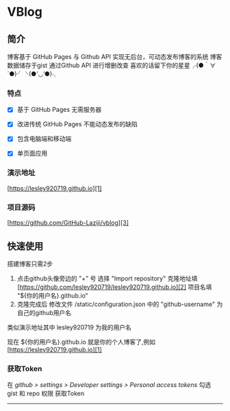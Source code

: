 # VBlog

## 简介

博客基于 GitHub Pages 与 Github API 实现无后台，可动态发布博客的系统
博客数据储存于gist 通过Github API 进行增删改查
喜欢的话留下你的星星╭(●｀∀´●)╯╰(●’◡’●)╮

### 特点

- [x] 基于 GitHub Pages 无需服务器
- [x] 改进传统 GitHub Pages 不能动态发布的缺陷
- [x] 包含电脑端和移动端
- [x] 单页面应用


### 演示地址
[https://lesley920719.github.io][1]

### 项目源码
[https://github.com/GitHub-Laziji/vblog][3]

## 快速使用
搭建博客只需2步
1. 点击github头像旁边的 "+" 号 选择 "Import repository" 克隆地址填[https://github.com/lesley920719/lesley920719.github.io][2] 项目名填 "${你的用户名}.github.io" 
2. 克隆完成后 修改文件 /static/configuration.json 中的 "github-username" 为自己的github用户名


类似演示地址其中 lesley920719 为我的用户名


现在 ${你的用户名}.github.io 就是你的个人博客了,例如[https://lesley920719.github.io][1]

### 获取Token

在 *github > settings > Developer settings > Personal access tokens*  勾选 gist 和 repo 权限 获取Token


------



  [1]: https://lesley920719.github.io
  [2]: https://github.com/lesley920719/lesley920719.github.io
  [3]: https://github.com/GitHub-Laziji/vblog
